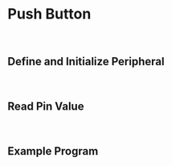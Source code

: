 # Push Button
<br/>

## Define and Initialize Peripheral
<br/>

## Read Pin Value
<br/>

## Example Program
<br/>
